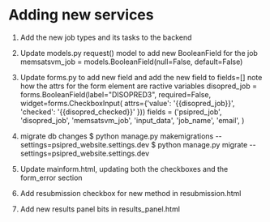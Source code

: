 # Adding new services
1. Add the new job types and its tasks to the backend

2. Update models.py request() model to add new BooleanField for the job
    memsatsvm_job = models.BooleanField(null=False, default=False)

3. Update forms.py to add new field and add the new field to fields=[]
   note how the attrs for the form element are ractive variables
        disopred_job = forms.BooleanField(label="DISOPRED3", required=False,
                                      widget=forms.CheckboxInput(
                                       attrs={'value': '{{disopred_job}}',
                                              'checked': '{{disopred_checked}}'
                                              }))
        fields = ('psipred_job', 'disopred_job', 'memsatsvm_job', 'input_data',
                  'job_name', 'email', )

4. migrate db changes
$ python manage.py makemigrations --settings=psipred_website.settings.dev
$ python manage.py migrate --settings=psipred_website.settings.dev

5. Update mainform.html, updating both the checkboxes and the form_error section

6. Add resubmission checkbox for new method in resubmission.html

7. Add new results panel bits in results_panel.html
